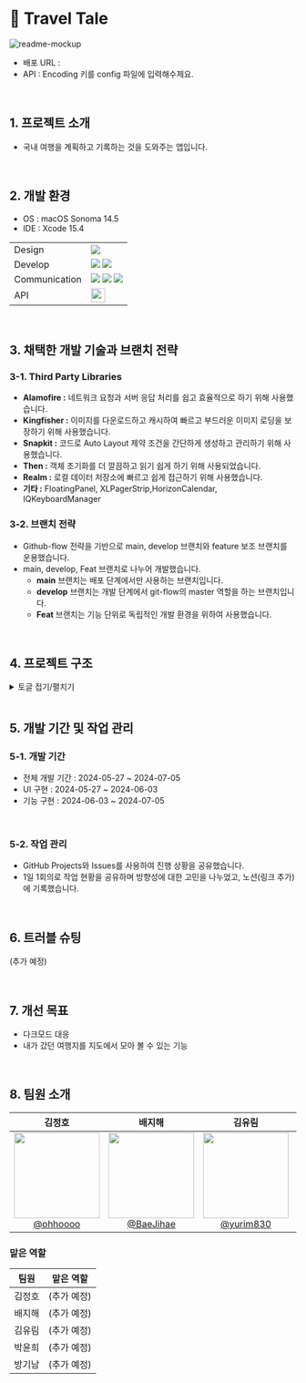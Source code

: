 # 📖 Travel Tale

![readme-mockup](https://github.com/TEAM-OMG-iOS/TravelTale/assets/157277372/8e6b5b40-75b7-413e-b6fb-b2ae1a784300)


- 배포 URL : 
- API : Encoding 키를 config 파일에 입력해수제요.

<br>

## 1. 프로젝트 소개

- 국내 여행을 계획하고 기록하는 것을 도와주는 앱입니다.

<br>


## 2. 개발 환경
- OS : macOS Sonoma 14.5
- IDE : Xcode 15.4

|       |          |
| ----- | -------- |
| Design | <img src="https://img.shields.io/badge/figma-%23F24E1E.svg?style=flat-square&logo=figma&logoColor=white"> |
| Develop | <img src="https://img.shields.io/badge/Swift-F05138?style=flat-square&logo=Swift&logoColor=white"> <img src="https://img.shields.io/badge/uikit-2396F3?style=flat-square&logo=Swift&logoColor=white"> |
| Communication | <img src="https://img.shields.io/badge/Github-181717?style=flat-square&logo=Github&logoColor=white"> <img src="https://img.shields.io/badge/Git-F05032?style=flat-square&logo=git&logoColor=white"> <img src="https://img.shields.io/badge/Slack-4A154B?style=flat-square&logo=slack&logoColor=white"> |
| API | [<img src="https://github.com/TEAM-OMG-iOS/TravelTale/assets/157277372/5f5c41a9-f435-4ae0-bc78-c8a271ba2d5c" height="25">](https://api.visitkorea.or.kr/#/) |

<br>

## 3. 채택한 개발 기술과 브랜치 전략

### 3-1. Third Party Libraries
    
- **Alamofire :** 네트워크 요청과 서버 응답 처리를 쉽고 효율적으로 하기 위해 사용했습니다.
- **Kingfisher :** 이미지를 다운로드하고 캐시하여 빠르고 부드러운 이미지 로딩을 보장하기 위해 사용했습니다.
- **Snapkit :** 코드로 Auto Layout 제약 조건을 간단하게 생성하고 관리하기 위해 사용했습니다.
- **Then :** 객체 초기화를 더 깔끔하고 읽기 쉽게 하기 위해 사용되었습니다.
- **Realm :** 로컬 데이터 저장소에 빠르고 쉽게 접근하기 위해 사용했습니다.
- **기타 :** FloatingPanel, XLPagerStrip,HorizonCalendar, IQKeyboardManager


### 3-2. 브랜치 전략
- Github-flow 전략을 기반으로 main, develop 브랜치와 feature 보조 브랜치를 운용했습니다.
- main, develop, Feat 브랜치로 나누어 개발했습니다.
    - **main** 브랜치는 배포 단계에서만 사용하는 브랜치입니다.
    - **develop** 브랜치는 개발 단계에서 git-flow의 master 역할을 하는 브랜치입니다.
    - **Feat** 브랜치는 기능 단위로 독립적인 개발 환경을 위하여 사용했습니다.

<br>

## 4. 프로젝트 구조

<details>
<summary>토글 접기/펼치기</summary>
<div markdown="1">

```
📁TravelTale
├── Application
│   ├── AppDelegate.swift
│   ├── Config.xcconfig
│   └── SceneDelegate.swift
├── Config.xcconfig
├── Data
│   ├── Network
│   │   ├── DataMapping
│   │   │   ├── PlaceDetailResponseDTO+Mapping.swift
│   │   │   ├── PlaceResponseDTO+Mapping.swift
│   │   │   ├── PlaceSearchResponseDTO+Mapping.swift
│   │   │   ├── SidoResponseDTO+Mapping.swift
│   │   │   └── SigunguResponseDTO+Mapping.swift
│   │   └── NetworkManager.swift
│   └── PersistentStorages
│       ├── RealmStorage
│       │   └── RealmManager.swift
│       └── UserDefaultsStorage
│           └── UserDefaultsManager.swift
├── Entities
│   ├── Bookmark.swift
│   ├── Place.swift
│   ├── PlaceDetail.swift
│   ├── PlaceSearch.swift
│   ├── Region.swift
│   ├── Schedule.swift
│   ├── Sido.swift
│   ├── Sigungu.swift
│   └── Travel.swift
├── Presentation
│   ├── Common
│   │   ├── CategoryTab
│   │   │   └── View
│   │   │       ├── CategoryTabTableViewCell.swift
│   │   │       └── CategoryTabView.swift
│   │   ├── DetailSchedule
│   │   │   ├── DetailScheduleAdd
│   │   │   │   └── View
│   │   │   │       ├── DetailScheduleAddView.swift
│   │   │   │       └── DetailScheduleAddViewController.swift
│   │   │   └── DetailScheduleSelect
│   │   │       └── View
│   │   │           ├── DetailScheduleSelectView.swift
│   │   │           └── DetailScheduleSelectViewController.swift
│   │   ├── PlaceDetails
│   │   │   ├── PlaceDetail
│   │   │   │   └── View
│   │   │   │       ├── PlaceDetailDiscoveryViewController.swift
│   │   │   │       ├── PlaceDetailTravelViewController.swift
│   │   │   │       └── PlaceDetailView.swift
│   │   │   ├── PlaceDetailAlert
│   │   │   │   └── View
│   │   │   │       ├── PlaceDetailAlertView.swift
│   │   │   │       └── PlaceDetailAlertViewController.swift
│   │   │   └── PlaceDetailToast
│   │   │       └── View
│   │   │           └── PlaceDetailToastView.swift
│   │   ├── Popover
│   │   │   ├── PopoverDay
│   │   │   │   └── View
│   │   │   │       ├── PopoverDayView.swift
│   │   │   │       └── PopoverDayViewController.swift
│   │   │   └── PopoverTime
│   │   │       └── View
│   │   │           ├── PopoverTimeView.swift
│   │   │           └── PopoverTimeViewController.swift
│   │   ├── Region
│   │   │   └── View
│   │   │       ├── RegionTableViewCell.swift
│   │   │       └── RegionView.swift
│   │   └── Searchs
│   │       ├── Search
│   │       │   └── View
│   │       │       ├── SearchTableViewCell.swift
│   │       │       ├── SearchView.swift
│   │       │       └── SearchViewController.swift
│   │       └── SearchResults
│   │           ├── SearchResult
│   │           │   └── View
│   │           │       └── SearchResultViewController.swift
│   │           └── SearchResultTab
│   │               └── View
│   │                   ├── SearchResultTabAccommodationViewController.swift
│   │                   ├── SearchResultTabEntertainmentViewController.swift
│   │                   ├── SearchResultTabRestaurantViewController.swift
│   │                   ├── SearchResultTabTableViewCell.swift
│   │                   ├── SearchResultTabTotalViewController.swift
│   │                   ├── SearchResultTabTouristViewController.swift
│   │                   └── SearchResultTabView.swift
│   ├── Discoveries
│   │   ├── Discovery
│   │   │   └── View
│   │   │       ├── DiscoveryCollectionViewCell.swift
│   │   │       ├── DiscoveryView.swift
│   │   │       └── DiscoveryViewController.swift
│   │   ├── DiscoveryCategories
│   │   │   ├── DiscoveryCategory
│   │   │   │   └── View
│   │   │   │       └── DiscoveryCategoryViewController.swift
│   │   │   └── DiscoveryCategoryTab
│   │   │       └── View
│   │   │           ├── DiscoveryCategoryTabAccommodationViewController.swift
│   │   │           ├── DiscoveryCategoryTabEntertainmentViewController.swift
│   │   │           ├── DiscoveryCategoryTabRestaurantViewController.swift
│   │   │           └── DiscoveryCategoryTabTouristSpotViewController.swift
│   │   ├── DiscoveryRegion
│   │   │   └── View
│   │   │       ├── DiscoveryRegionView.swift
│   │   │       └── DiscoveryRegionViewController.swift
│   │   └── DiscoveryRegionModal
│   │       └── View
│   │           ├── DiscoveryRegionModalSidoViewController.swift
│   │           └── DiscoveryRegionModalSigunguViewController.swift
│   ├── MyPages
│   │   ├── MyPage
│   │   │   └── View
│   │   │       ├── Component
│   │   │       │   └── MyPageBookMarkButton.swift
│   │   │       ├── MyPageTableViewCell.swift
│   │   │       ├── MyPageView.swift
│   │   │       └── MyPageViewController.swift
│   │   ├── MyPageCategories
│   │   │   ├── MyPageCategory
│   │   │   │   └── View
│   │   │   │       └── MyPageCategoryViewController.swift
│   │   │   └── MyPageCategoryTab
│   │   │       └── View
│   │   │           ├── MyPageCategoryTabAccommodationViewController.swift
│   │   │           ├── MyPageCategoryTabEntertainmentViewController.swift
│   │   │           ├── MyPageCategoryTabRestaurantViewController.swift
│   │   │           ├── MyPageCategoryTabTotalViewController.swift
│   │   │           └── MyPageCategoryTabTouristSpotViewController.swift
│   │   └── MyPageTerm
│   │       └── View
│   │           ├── MyPageTermOpenSourceViewController.swift
│   │           ├── MyPageTermPrivacyPolicyViewController.swift
│   │           └── MyPageTermView.swift
│   ├── TabBar
│   │   └── View
│   │       └── TabBarViewController.swift
│   ├── Travels
│   │   ├── MemoryAddEditPhotoCollectionViewCell.swift
│   │   ├── MemoryAddEditView.swift
│   │   ├── MemoryAddEditViewController.swift
│   │   ├── MemoryDetailTableHeaderView.swift
│   │   ├── MemoryDetailTableViewCell.swift
│   │   ├── MemoryDetailView.swift
│   │   ├── MemoryDetailViewController.swift
│   │   ├── MemorySelectView.swift
│   │   ├── MemorySelectViewController.swift
│   │   ├── MemoryView.swift
│   │   ├── MemoryViewController.swift
│   │   ├── Plans
│   │   │   ├── Plan
│   │   │   │   └── View
│   │   │   │       ├── PlanTableFooterView.swift
│   │   │   │       ├── PlanTableHeaderView.swift
│   │   │   │       ├── PlanView.swift
│   │   │   │       └── PlanViewController.swift
│   │   │   ├── PlanAdds
│   │   │   │   ├── PlanAddDates
│   │   │   │   │   ├── PlanAddDate
│   │   │   │   │   │   └── View
│   │   │   │   │   │       ├── PlanAddDateView.swift
│   │   │   │   │   │       └── PlanAddDateViewController.swift
│   │   │   │   │   └── PlanAddDateCalendar
│   │   │   │   │       └── View
│   │   │   │   │           ├── PlanAddDateCalendarBaseView.swift
│   │   │   │   │           ├── PlanAddDateCalendarDayRangeIndicatorView.swift
│   │   │   │   │           ├── PlanAddDateCalendarDayView.swift
│   │   │   │   │           ├── PlanAddDateCalendarMonthDayView.swift
│   │   │   │   │           └── PlanAddDateCalendarMonthView.swift
│   │   │   │   ├── PlanAddSidos
│   │   │   │   │   ├── PlanAddSido
│   │   │   │   │   │   └── View
│   │   │   │   │   │       ├── PlanAddSidoView.swift
│   │   │   │   │   │       └── PlanAddSidoViewController.swift
│   │   │   │   │   └── PlanAddSidoModal
│   │   │   │   │       └── View
│   │   │   │   │           └── PlanAddSidoModalViewController.swift
│   │   │   │   └── PlanAddTitle
│   │   │   │       └── View
│   │   │   │           ├── PlanAddTitleView.swift
│   │   │   │           └── PlanAddTitleViewController.swift
│   │   │   ├── PlanDetail
│   │   │   │   └── View
│   │   │   │       ├── TravelDetailView.swift
│   │   │   │       └── TravelDetailViewController.swift
│   │   │   ├── PlanEdits
│   │   │   │   ├── PlanEdit
│   │   │   │   │   └── View
│   │   │   │   │       ├── PlanEditView.swift
│   │   │   │   │       └── PlanEditViewController.swift
│   │   │   │   └── PlanEditDate
│   │   │   │       └── View
│   │   │   │           ├── PlanEditDateView.swift
│   │   │   │           └── PlanEditDateViewController.swift
│   │   │   └── PlanSchedules
│   │   │       ├── PlanSchedule
│   │   │       │   └── View
│   │   │       │       ├── TravelDetailPlanContentCell.swift
│   │   │       │       ├── TravelDetailPlanFooterCell.swift
│   │   │       │       ├── TravelDetailPlanHeaderCell.swift
│   │   │       │       ├── TravelDetailPlanHeaderContentCell.swift
│   │   │       │       ├── TravelDetailPlanView.swift
│   │   │       │       └── TravelDetailPlanViewController.swift
│   │   │       ├── PlanScheduleAddEditMemo
│   │   │       │   └── View
│   │   │       │       ├── PlanScheduleAddEditMemoView.swift
│   │   │       │       ├── PlanScheduleAddMemoViewController.swift
│   │   │       │       └── PlanScheduleEditMemoViewController.swift
│   │   │       └── PlanScheduleAddEditPlace
│   │   │           └── View
│   │   │               ├── PlanScheduleAddEditPlaceView.swift
│   │   │               ├── PlanScheduleAddPlaceViewController.swift
│   │   │               └── PlanScheduleEditPlaceViewController.swift
│   │   └── Travel
│   │       └── View
│   │           ├── TravelView.swift
│   │           └── TravelViewController.swift
│   └── Utils
│       ├── Extensions
│       │   ├── String+Extension.swift
│       │   ├── UIButton+Extension.swift
│       │   ├── UIColor+Extension.swift
│       │   ├── UIFont+Extension.swift
│       │   ├── UIImage+Extension.swift
│       │   ├── UILabel+Extension.swift
│       │   └── UIView+Extension.swift
│       ├── Fonts
│       │   ├── OAGothic
│       │   │   ├── OAGothic-ExtraBold.otf
│       │   │   └── OAGothic-Medium.otf
│       │   └── Pretendard
│       │       ├── Pretendard-Black.otf
│       │       ├── Pretendard-Bold.otf
│       │       ├── Pretendard-ExtraBold.otf
│       │       ├── Pretendard-ExtraLight.otf
│       │       ├── Pretendard-Light.otf
│       │       ├── Pretendard-Medium.otf
│       │       ├── Pretendard-Regular.otf
│       │       ├── Pretendard-SemiBold.otf
│       │       └── Pretendard-Thin.otf
│       └── Views
│           ├── Bases
│           │   ├── BaseCollectionViewCell.swift
│           │   ├── BaseTableViewCell.swift
│           │   ├── BaseView.swift
│           │   └── BaseViewController.swift
│           └── Reusables
│               ├── Button
│               │   ├── GrayButton.swift
│               │   ├── GreenButton.swift
│               │   └── LightGreenButton.swift
│               ├── Cell
│               │   └── TravelTableViewCell.swift
│               └── View
│                   ├── GrayBackgroundView.swift
│                   └── NotFoundView.swift
└── Resources
    ├── Assets.xcassets
    │   ├── AccentColor.colorset
    │   │   └── Contents.json
    │   ├── AppIcon.appiconset
    │   │   ├── 1024.png
    │   │   ├── 114.png
    │   │   ├── 120.png
    │   │   ├── 180.png
    │   │   ├── 29.png
    │   │   ├── 40.png
    │   │   ├── 57.png
    │   │   ├── 58.png
    │   │   ├── 60.png
    │   │   ├── 80.png
    │   │   ├── 87.png
    │   │   └── Contents.json
    │   ├── Contents.json
    │   ├── category
    │   │   ├── Contents.json
    │   │   └── category_place_thumnail.imageset
    │   │       ├── Contents.json
    │   │       └── category_place_thumnail.svg
    │   ├── data
    │   │   ├── Contents.json
    │   │   └── place_profile.imageset
    │   │       ├── Contents.json
    │   │       └── place_profile.svg
    │   ├── detail
    │   │   ├── Contents.json
    │   │   ├── annotation.imageset
    │   │   │   ├── Contents.json
    │   │   │   └── notification.svg
    │   │   └── detail_place_thumnail.imageset
    │   │       ├── Contents.json
    │   │       └── detail_place_thumnail.svg
    │   ├── discovery
    │   │   ├── Contents.json
    │   │   ├── accommodation.imageset
    │   │   │   ├── Contents.json
    │   │   │   └── accommodation.svg
    │   │   ├── discovery_place_thumnail.imageset
    │   │   │   ├── Contents.json
    │   │   │   └── discovery_place_thumnail.svg
    │   │   ├── entertainment.imageset
    │   │   │   ├── Contents.json
    │   │   │   └── entertainment.svg
    │   │   ├── line.imageset
    │   │   │   ├── Contents.json
    │   │   │   └── line.svg
    │   │   ├── restaurant.imageset
    │   │   │   ├── Contents.json
    │   │   │   └── restaurant.svg
    │   │   └── tourist_spot.imageset
    │   │       ├── Contents.json
    │   │       └── tourist_spot.svg
    │   ├── mypage
    │   │   ├── Contents.json
    │   │   ├── accommodation_circle.imageset
    │   │   │   ├── Contents.json
    │   │   │   └── accommodation_circle.svg
    │   │   ├── entertainment_circle.imageset
    │   │   │   ├── Contents.json
    │   │   │   └── entertainment_circle.svg
    │   │   ├── restaurant_circle.imageset
    │   │   │   ├── Contents.json
    │   │   │   └── restaurant_circle.svg
    │   │   └── tourist_spot_circle.imageset
    │   │       ├── Contents.json
    │   │       └── tourist_spot_circle.svg
    │   ├── search
    │   │   ├── Contents.json
    │   │   ├── search.imageset
    │   │   │   ├── Contents.json
    │   │   │   └── search.svg
    │   │   └── search_clock.imageset
    │   │       ├── Contents.json
    │   │       └── search_clock.svg
    │   ├── splash
    │   │   ├── Contents.json
    │   │   └── splash_scale.imageset
    │   │       ├── Contents.json
    │   │       ├── splash-1.png
    │   │       ├── splash-2.png
    │   │       └── splash-3.png
    │   ├── tabbar
    │   │   ├── Contents.json
    │   │   ├── discovery.imageset
    │   │   │   ├── Contents.json
    │   │   │   └── discovery.svg
    │   │   └── my_travel.imageset
    │   │       ├── Contents.json
    │   │       └── tabbar_mytravel_unselected.svg
    │   └── travel
    │       ├── Contents.json
    │       ├── not_found_train.imageset
    │       │   ├── Contents.json
    │       │   └── not_found_train.svg
    │       ├── plan_details_cell_ellipsis.imageset
    │       │   ├── Contents.json
    │       │   └── plan_details_cell_ellipsis.svg
    │       ├── plan_details_left_arrow.imageset
    │       │   ├── Contents.json
    │       │   └── plan_details_left_arrow.svg
    │       ├── plan_details_location.imageset
    │       │   ├── Contents.json
    │       │   └── plan_details_location.svg
    │       ├── plan_details_plus.imageset
    │       │   ├── Contents.json
    │       │   └── plan_details_plus.svg
    │       └── plan_details_setting.imageset
    │           ├── Contents.json
    │           └── plan_details_setting.svg
    ├── Base.lproj
    │   └── LaunchScreen.storyboard
    ├── Info.plist
    ├── OpenSourceLicense.rtf
    └── TermPrivacyPolicy.rtf
```


</div>
</details>


<br>



## 5. 개발 기간 및 작업 관리

### 5-1. 개발 기간

- 전체 개발 기간 : 2024-05-27 ~ 2024-07-05
- UI 구현 : 2024-05-27 ~ 2024-06-03
- 기능 구현 : 2024-06-03 ~ 2024-07-05

<br>

### 5-2. 작업 관리

- GitHub Projects와 Issues를 사용하여 진행 상황을 공유했습니다.
- 1일 1회의로 작업 현황을 공유하며 방향성에 대한 고민을 나누었고, 노션(링크 추가)에 기록했습니다.

<br>



## 6. 트러블 슈팅

(추가 예정)

<br>



## 7. 개선 목표
- 다크모드 대응
- 내가 갔던 여행지를 지도에서 모아 볼 수 있는 기능
    
    
<br>

## 8. 팀원 소개

<div align="center">

| **김정호** | **배지해** | **김유림** | **박윤희** | **방기남** |
| :------: |  :------: | :------: | :------: | :------: |
| [<img src="https://github.com/TEAM-OMG-iOS/TravelTale/assets/157277372/1a94246c-426b-44a7-bf9d-d763563f23df" height=150 width=150> <br/> @ohhoooo](https://github.com/ohhoooo) | [<img src="https://github.com/TEAM-OMG-iOS/TravelTale/assets/157277372/5e36e982-472b-45b3-a228-6da7ead20a4a" height=150 width=150> <br/> @BaeJihae](https://github.com/BaeJihae) | [<img src="https://github.com/TEAM-OMG-iOS/TravelTale/assets/157277372/f47cc3ad-0bd3-4805-bd44-16e3df0af7c7" height=150 width=150> <br/> @yurim830](https://github.com/yurim830) | [<img src="https://github.com/TEAM-OMG-iOS/TravelTale/assets/157277372/42f22024-e637-41a9-974e-993db08e4f5b" height=150 width=150> <br/> @yoon3208](https://github.com/yoon3208) | [<img src="https://github.com/TEAM-OMG-iOS/TravelTale/assets/157277372/821c54a1-49a6-4fda-a16c-06ee42755185" height=150 width=150> <br/> @Bread-kn72](https://github.com/Bread-kn72) |

</div>

### 맡은 역할

<div>
    
| **팀원** | **맡은 역할** |
| :----:| :------------------------------: |
| 김정호 | (추가 예정) |
| 배지해 | (추가 예정) |
| 김유림 | (추가 예정) |
| 박윤희 | (추가 예정) |
| 방기남 | (추가 예정) |
    
</div>
